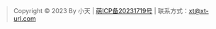 > Copyright © 2023 By 小天 | [萌ICP备20231719号](https://icp.gov.moe/?keyword=20231719) | 联系方式：xt@xt-url.com
